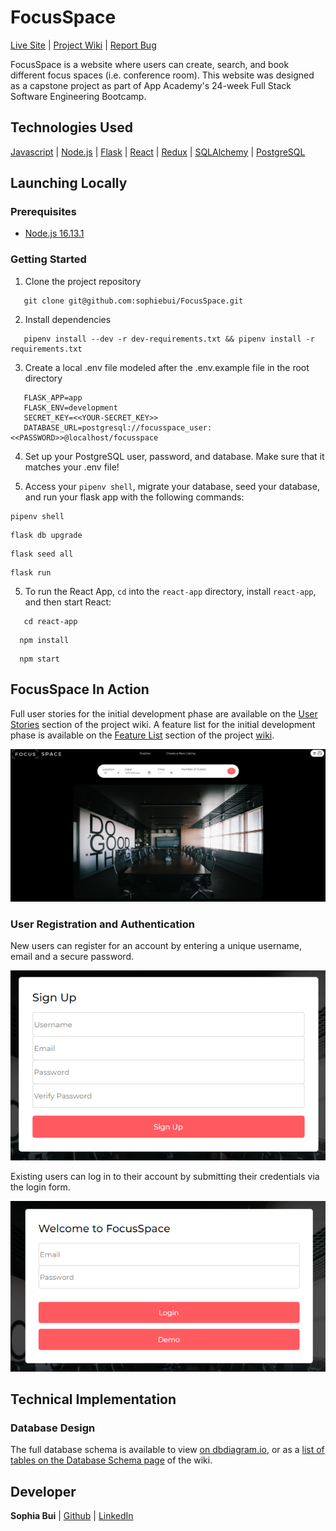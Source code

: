 # FocusSpace

<a href="https://focusspace.herokuapp.com/">Live Site</a>  |  <a href="https://github.com/sophiebui/FocusSpace/wiki"> Project Wiki</a> | <a href="https://github.com/sophiebui/FocusSpace/issue">Report Bug</a>

FocusSpace is a website where users can create, search, and book different focus spaces (i.e. conference room). This website was designed as a capstone project as part of App Academy's 24-week Full Stack Software Engineering Bootcamp.

## Technologies Used
[Javascript](https://developer.mozilla.org/en-US/docs/Web/JavaScript) | [Node.js](https://nodejs.org/en/) | [Flask](https://flask.palletsprojects.com/en/2.0.x/) | [React](https://reactjs.org/) | [Redux](https://redux.js.org/) | [SQLAlchemy](https://www.sqlalchemy.org/) | [PostgreSQL](https://www.postgresql.org/)

## Launching Locally

### Prerequisites
 - [Node.js 16.13.1](https://nodejs.org/en/)

### Getting Started

1. Clone the project repository
```
   git clone git@github.com:sophiebui/FocusSpace.git
```
2. Install dependencies
```
   pipenv install --dev -r dev-requirements.txt && pipenv install -r requirements.txt
```

3.  Create a local .env file modeled after the .env.example file in the root directory
```
   FLASK_APP=app
   FLASK_ENV=development
   SECRET_KEY=<<YOUR-SECRET_KEY>>
   DATABASE_URL=postgresql://focusspace_user:<<PASSWORD>>@localhost/focusspace
```
4. Set up your PostgreSQL user, password, and database. Make sure that it matches your .env file!

5. Access your `pipenv shell`, migrate your database, seed your database, and run your flask app with the following commands:
```
pipenv shell
```
```
flask db upgrade
```
```
flask seed all
```
```
flask run
```

5. To run the React App, `cd` into the `react-app` directory, install `react-app`, and then start React:
 ```
    cd react-app
 ```
  ```
    npm install
 ```
  ```
    npm start
 ```

## FocusSpace In Action
Full user stories for the initial development phase are available on the [User Stories](https://github.com/sophiebui/FocusSpace/wiki/User-Stories) section of the project wiki. A feature list for the initial development phase is available on the [Feature List](https://github.com/sophiebui/FocusSpace/wiki/Feature-List) section of the project [wiki](https://github.com/sophiebui/FocusSpace/wiki).

<p align='center'>
<img src='readme-images/splash.PNG' alt='Splash page'>
</p>

### User Registration and Authentication
New users can register for an account by entering a unique username, email and a secure password.
<p align='center'>
<img src='readme-images/signup.PNG' alt='Sign up modal'>
</p>

Existing users can log in to their account by submitting their credentials via the login form.
<p align='center'>
<img src='readme-images/login.PNG' alt='Login modal'>
</p>


<!-- Users may log out of their account by clicking the **LOGOUT** button on the site-wide header.
<p align='center'>
  -- image coming soon --
<img src='images/logout-button.PNG' alt='Logout button in navigation bar'>
</p> -->

<!--
### Creating and Modifying a Place
Logged-in users can create a new place with a title and a description.
<p align='center'>
<img src='images/create-deck.PNG' alt='Creating a new deck feature'>
</p>

All users can view the deck information. Deck owners can only edit or delete their own decks.
<p align='center'>
<img src='images/deck-details.PNG' alt='Creating a new deck feature'>
</p>

When modifying a deck, an Edit form will populate with the deck's current information. Users will be able to edit the deck title and description.
<p align='center'>
<img src='images/edit-deck-modal.PNG' alt='Creating a new deck feature'>
</p>


### Creating and Modifying A Card
 A user may add new cards to their deck.
<p align='center'>
<img src='images/add-card.PNG' alt='Creating a new deck feature'>
</p>

Users can edit or remove cards from their deck.
<p align='center'>
<img src='images/edit-card.PNG' alt='Creating a new deck feature'>
</p>
<p align='center'>
<img src='images/edit-card-modal.PNG' alt='Creating a new deck feature'>
</p>


### Adding and Removing Decks From Their `Study List` Collection
Users can mark any deck as to-be-studied and it will be added to their to-study collection.
<p align='center'>
<img src='images/study-list-buttons.PNG' alt='Creating a new deck feature'>
</p>

### Creating and Adding Tags
Users can add/remove tags to their decks.
<p align='center'>
<img src='images/add-tag.PNG' alt='Creating a new deck feature'>
</p>
<p align='center'>
<img src='images/delete-tag.PNG' alt='Creating a new deck feature'>
</p>

### Search By Tags
Each deck will have its tags visible.
<p align='center'>
<img src='images/tag-display.PNG' alt='Creating a new deck feature'>
</p>

Users can click on the tags to do a search of all decks with that tag.
<p align='center'>
<img src='images/tag-search.PNG' alt='Creating a new deck feature'>
</p>

## Features Highlight
With the hundreds of decks to view – how will you remember which ones you want to study? That's where the Study List comes in! Users can dynamically add or remove any deck to their Study List with a click of a button wherever a deck is displayed. They may view their Study List at any time by using the link in the navigation bar or on their home page. The user can click on any deck in their Study List and will be directed to the deck's page to view all of the cards in the deck. The Study List is able to display all of the user's decks on their Study List by making a query in the database for the user's id on the UserStudyDeck model and then joins the Deck model to return all of the matching results.
<p align='center'>
<img src='https://media.giphy.com/media/UluQF87NLmDUYF0jxS/giphy.gif' alt='Study List feature from home page'>
</p>

<p align='center'>
<img src='https://media.giphy.com/media/P9PVbhauhwSNdQXFKs/giphy.gif' alt='Study List feature from decks page'>
</p>
 -->

## Technical Implementation
### Database Design
The full database schema is available to view [on dbdiagram.io](https://dbdiagram.io/d/620b47ac85022f4ee5957b3f), or as a [list of tables on the Database Schema page](https://github.com/sophiebui/FocusSpace/wiki/Database-Schema) of the wiki.



<!-- ### Frontend Routes
All frontend routes are covered in detail on the [Fronted Routes section of our project wiki](https://github.com/DanielLaV/study_buddy/wiki/Frontend-Routes). Frontend routes were designed to enable users access to basic functionality such as registration, authentication, viewing decks, accessing cards, searching by tags, and viewing their profile page where users can manage their decks.

### API Routes
All frontend routes are covered in detail on the [API Routes section of our project wiki](https://github.com/DanielLaV/study_buddy/wiki/API-Documentation). API routes were designed for users to interact with a page without being redirected.
   </br> -->
<!--
## Developmental Challenges

### Search Function

The search function searches for a query in the following resources and their columns:  `deck title`, `deck description`, `card front`, `card back`. The search route needs to query the database for those four columns, return the data in a way that's easily accessible by the frontend, and, when there are no matches, return an indication that no entries in the database match the search query. Thus, the business logic for the search function requires `try ... except` blocks, concatenate matches from the `Deck` resource with each other, concatenate matches from the `Card` resource with each other, check if either of those resources exist, check for the existence of results from either resource, and return an appropriate response from the backend. The reponse from the backend should not cause issues with the `searchReducer` on the frontend if there are search results in one resource but not the other.

```py
@search_routes.route('/<string:query>', methods=['GET'])
def main(query):
    """
    'GET' searches the Card and Deck database .
    The function returns all tags associated with that deck.
    """
    if 16 < len(query) < 2:
         return {"errors": "Query must be between 2 and 16 characters long"}, 401
    else:
        # deck results: querying title and description
        try:
            deck_title_results = Deck.query.filter(Deck.title.ilike(f"%{query}%")).all()
            deck_title_results = [deck.to_dict() for deck in deck_title_results]
        except:
            pass
        try:
            deck_desc_results = Deck.query.filter(Deck.description.ilike(f"%{query}%")).all()
            deck_desc_results = [deck.to_dict() for deck in deck_desc_results]
        except:
            pass
        # card results: querying front and back
        try:
            card_front_results = Card.query.filter(Card.front.ilike(f"%{query}%")).all()
            card_front_results = [card.to_dict() for card in card_front_results]
        except:
            pass
        try:
            card_back_results = Card.query.filter(Card.back.ilike(f"%{query}%")).all()
            card_back_results = [card.to_dict() for card in card_back_results]
        except:
            pass
        all_deck_results = deck_title_results + deck_desc_results
        all_card_results = card_front_results + card_back_results
        if (all_deck_results or all_card_results):
            return {"decks": all_deck_results, "cards": all_card_results}, 200
        else:
            return {"errors": ["No results found!"]}, 401
```

The frontend then needs to parse the data incoming from the backend. If there are results from either resource, it needs to update the store appropriately:
````JS
export const getResults = (query) => async (dispatch) => {
    const response = await fetch(`/api/search/${query}`, {
        headers: { "Content-Type": "application/json" }
    });
    const results = await response.json();
    console.log("results", results)
    if (response.ok) {
        dispatch(load(results))
    }
    return results
}

const searchReducer = (state = {}, action) => {
    switch (action.type) {
        case LOAD: {
            const decks = {}
            action.results.decks.forEach((deck) => {
                decks[deck.id] = deck
            })
            const cards = {}
            action.results.cards.forEach((card) => {
                cards[card.id] = card
            })
            return {decks, cards}
        }
        default: return state;
    }
}
````

If there aren't any results, it needs to receive and display the message from the backend that no results were found.
```js
if (query) {
   return dispatch(getResults(query.toLowerCase())).then(
      (response) => {
         if (response.errors) {
            setHasResults(false)
            setErrors(response.errors)
            return
         }});
}
```



### Improved User Experience

#### **Site-wide Responsiveness**

The website is currently functional on all screen sizes, but is styled for screens greater than 900 px in width. New smaller-scale layouts will be implemented so that the user experience on mobile or tablet devices is comparable to the desktop user experience.

### Improved Maintainability

#### **Normalization of Tag Names**

Currently, all tags are stored as rows on a database. If a user types in a new tag for a deck that is not already in the database, a new tag is created. However, the addition of new tags does not currently account for spelling or capitalization variations. For example, JavaScript, Javascript, and JS would all be stored in the database as separate tags. In order to support future functionality, tag names may undergo a pattern-matching normalization process or third-party name API validation to prevent duplicate entries within our database.
 -->
## Developer
**Sophia Bui** | <a href='https://github.com/sophiebui'>Github</a> | <a href='https://www.linkedin.com/in/sophia-bui/'>LinkedIn</a></br>
